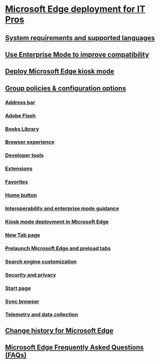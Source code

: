 # [Microsoft Edge deployment for IT Pros](index.yml)

## [System requirements and supported languages](about-microsoft-edge.md)

## [Use Enterprise Mode to improve compatibility](emie-to-improve-compatibility.md)

## [Deploy Microsoft Edge kiosk mode](microsoft-edge-kiosk-mode-deploy.md)

## [Group policies & configuration options](group-policies/index.yml)
### [Address bar](group-policies/address-bar-settings-gp.md)
### [Adobe Flash](group-policies/adobe-settings-gp.md)
### [Books Library](group-policies/books-library-management-gp.md)
### [Browser experience](group-policies/browser-settings-management-gp.md)
### [Developer tools](group-policies/developer-settings-gp.md)
### [Extensions](group-policies/extensions-management-gp.md)
### [Favorites](group-policies/favorites-management-gp.md)
### [Home button](group-policies/home-button-gp.md)
### [Interoperability and enterprise mode guidance](group-policies/interoperability-enterprise-guidance-gp.md)
### [Kiosk mode deployment in Microsoft Edge](microsoft-edge-kiosk-mode-deploy.md)
### [New Tab page](group-policies/new-tab-page-settings-gp.md)
### [Prelaunch Microsoft Edge and preload tabs](group-policies/prelaunch-preload-gp.md)
### [Search engine customization](group-policies/search-engine-customization-gp.md)
### [Security and privacy](group-policies/security-privacy-management-gp.md)
### [Start page](group-policies/start-pages-gp.md)
### [Sync browser](group-policies/sync-browser-settings-gp.md)
### [Telemetry and data collection](group-policies/telemetry-management-gp.md)


## [Change history for Microsoft Edge](change-history-for-microsoft-edge.md)

## [Microsoft Edge Frequently Asked Questions (FAQs)](microsoft-edge-faq.md)


